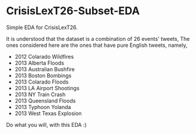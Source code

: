 # CrisisLexT26-Subset-EDA
Simple EDA for CrisisLexT26.

It is understood that the dataset is a combination of 26 events' tweets,
The ones considered here are the ones that have pure English tweets, namely,

- 2012 Colarado Wildfires
- 2013 Alberta Floods
- 2013 Australian Bushfire
- 2013 Boston Bombings
- 2013 Colarado Floods
- 2013 LA Airport Shootings
- 2013 NY Train Crash
- 2013 Queensland Floods
- 2013 Typhoon Yolanda
- 2013 West Texas Explosion

 Do what you will, with this EDA :)
